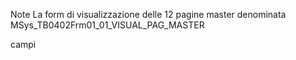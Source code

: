 Note
	La form di visualizzazione delle 12 pagine master denominata
		MSys_TB0402Frm01_01_VISUAL_PAG_MASTER






campi
